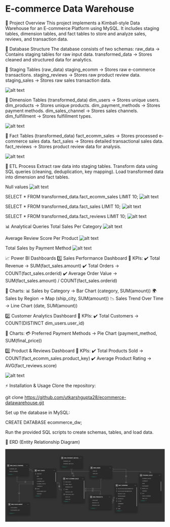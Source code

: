 # E-commerce Data Warehouse

📌 Project Overview
This project implements a Kimball-style Data Warehouse for an E-commerce Platform using MySQL. It includes staging tables, dimension tables, and fact tables to store and analyze sales, reviews, and transaction data.

📂 Database Structure
The database consists of two schemas:
raw_data → Contains staging tables for raw input data.
transformed_data → Stores cleaned and structured data for analytics.

📌 Staging Tables (raw_data)
staging_ecomm → Stores raw e-commerce transactions.
staging_reviews → Stores raw product review data.
staging_sales → Stores raw sales transaction data.

![alt text](image-4.png)

📌 Dimension Tables (transformed_data)
dim_users → Stores unique users.
dim_products → Stores unique products.
dim_payment_methods → Stores payment methods.
dim_sales_channel → Stores sales channels.
dim_fulfillment → Stores fulfillment types.

![alt text](image-2.png)

📌 Fact Tables (transformed_data)
fact_ecomm_sales → Stores processed e-commerce sales data.
fact_sales → Stores detailed transactional sales data.
fact_reviews → Stores product review data for analysis.

![alt text](image-3.png)

🔄 ETL Process
Extract raw data into staging tables.
Transform data using SQL queries (cleaning, deduplication, key mapping).
Load transformed data into dimension and fact tables.

Null values
![alt text](image-5.png)

SELECT * FROM transformed_data.fact_ecomm_sales LIMIT 10;
![alt text](image-6.png)

SELECT * FROM transformed_data.fact_sales LIMIT 10;
![alt text](image-7.png)

SELECT * FROM transformed_data.fact_reviews LIMIT 10;
![alt text](image-8.png)

📊 Analytical Queries
Total Sales Per Category
![alt text](image-10.png)

Average Review Score Per Product
![alt text](image-9.png)

Total Sales by Payment Method
![alt text](image-11.png)


📈 Power BI Dashboards
1️⃣ Sales Performance Dashboard
📌 KPIs:
✔️ Total Revenue → SUM(fact_sales.amount)
✔️ Total Orders → COUNT(fact_sales.orderid)
✔️ Average Order Value → SUM(fact_sales.amount) / COUNT(fact_sales.orderid)

📌 Charts:
📊 Sales by Category → Bar Chart (category, SUM(amount))
🌍 Sales by Region → Map (ship_city, SUM(amount))
📉 Sales Trend Over Time → Line Chart (date, SUM(amount))

2️⃣ Customer Analytics Dashboard
📌 KPIs:
✔️ Total Customers → COUNT(DISTINCT dim_users.user_id)

📌 Charts:
💳 Preferred Payment Methods → Pie Chart (payment_method, SUM(final_price))

3️⃣ Product & Reviews Dashboard
📌 KPIs:
✔️ Total Products Sold → COUNT(fact_ecomm_sales.product_key)
✔️ Average Product Rating → AVG(fact_reviews.score)

![alt text](image-1.png)

⚡ Installation & Usage
Clone the repository:

git clone https://github.com/utkarshgupta28/ecommerce-datawarehouse.git

Set up the database in MySQL:

CREATE DATABASE ecommerce_dw;

Run the provided SQL scripts to create schemas, tables, and load data.

📜 ERD (Entity Relationship Diagram)

![alt text](image.png)
